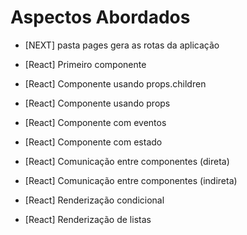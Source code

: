 # Aspectos Abordados

- [NEXT] pasta pages gera as rotas da aplicação
- [React] Primeiro componente
- [React] Componente usando props.children
- [React] Componente usando props
- [React] Componente com eventos


- [React] Componente com estado
- [React] Comunicação entre componentes (direta)
- [React] Comunicação entre componentes (indireta)
- [React] Renderização condicional
- [React] Renderização de listas
